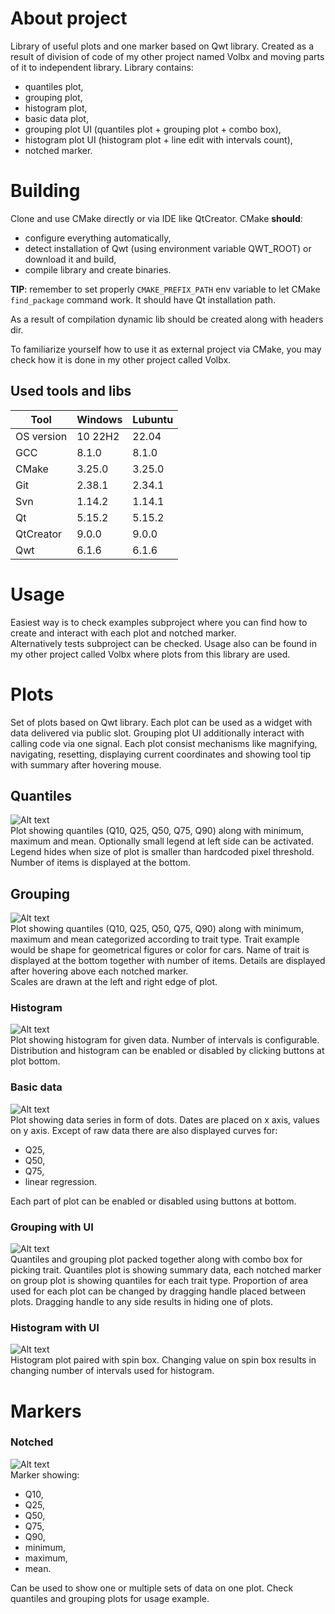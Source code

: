 # About project
 Library of useful plots and one marker based on Qwt library. Created as a result of division of code of my other project named Volbx and moving parts of it to independent library. Library contains:  
 + quantiles plot,
 + grouping plot,
 + histogram plot,
 + basic data plot,
 + grouping plot UI (quantiles plot + grouping plot + combo box),
 + histogram plot UI (histogram plot + line edit with intervals count),
 + notched marker.
  
# Building
Clone and use CMake directly or via IDE like QtCreator. CMake **should**:
+ configure everything automatically,
+ detect installation of Qwt (using environment variable QWT_ROOT) or download it and build,
+ compile library and create binaries.

**TIP**: remember to set properly `CMAKE_PREFIX_PATH` env variable to let CMake `find_package` command work. It should have Qt installation path.  

As a result of compilation dynamic lib should be created along with headers dir.

To familiarize yourself how to use it as external project via CMake, you may check how it is done in my other project called Volbx.

## Used tools and libs
| Tool |  Windows | Lubuntu |
| --- | --- | --- |
| OS version | 10 22H2 | 22.04 |
| GCC | 8.1.0 | 8.1.0 |
| CMake | 3.25.0 | 3.25.0 |
| Git | 2.38.1 | 2.34.1 |
| Svn | 1.14.2 | 1.14.1 |
| Qt | 5.15.2 | 5.15.2 |
| QtCreator | 9.0.0 |9.0.0 |
| Qwt | 6.1.6 | 6.1.6 |


# Usage
Easiest way is to check examples subproject where you can find how to create and interact with each plot and notched marker.  
Alternatively tests subproject can be checked. Usage also can be found in my other project called Volbx where plots from this library are used.

# Plots
Set of plots based on Qwt library. Each plot can be used as a widget with data delivered via public slot. Grouping plot UI additionally interact with calling code via one signal. Each plot consist mechanisms like magnifying, navigating, resetting, displaying current coordinates and showing tool tip with summary after hovering mouse.
## Quantiles
![Alt text](QuantilesPlot.png?raw=true "Quantiles Plot")  
Plot showing quantiles (Q10, Q25, Q50, Q75, Q90) along with minimum, maximum and mean. Optionally small legend at left side can be activated. Legend hides when size of plot is smaller than hardcoded pixel threshold.   
Number of items is displayed at the bottom.  
## Grouping
![Alt text](GroupingPlot.png?raw=true "Grouping plot")  
Plot showing quantiles (Q10, Q25, Q50, Q75, Q90) along with minimum, maximum and mean categorized according to trait type. 
Trait example would be shape for geometrical figures or color for cars. Name of trait is displayed at the bottom together with number of items. Details are displayed after hovering above each notched marker.  
Scales are drawn at the left and right edge of plot.
### Histogram
![Alt text](HistogramPlot.png?raw=true "Histogram plot")  
Plot showing histogram for given data. Number of intervals is configurable. Distribution and histogram can be enabled or disabled by clicking buttons at plot bottom.
### Basic data
![Alt text](BasicDataPlot.png?raw=true "Basic data plot")  
Plot showing data series in form of dots. Dates are placed on x axis, values on y axis. Except of raw data there are also displayed curves for:
+ Q25,
+ Q50,
+ Q75,
+ linear regression.

Each part of plot can be enabled or disabled using buttons at bottom.
### Grouping with UI
![Alt text](GroupingPlotUI.png?raw=true "Grouping with UI")  
Quantiles and grouping plot packed together along with combo box for picking trait. Quantiles plot is showing summary data, each notched marker on group plot is showing quantiles for each trait type. Proportion of area used for each plot can be changed by dragging handle placed between plots. Dragging handle to any side results in hiding one of plots. 
### Histogram with UI
![Alt text](QuantilesPlotUI.png?raw=true "Histogram with UI")  
Histogram plot paired with spin box. Changing value on spin box results in changing number of intervals used for histogram.

# Markers
### Notched
![Alt text](NotchedMarker.png?raw=true "Notched marker")  
Marker showing:
+ Q10,
+ Q25,
+ Q50,
+ Q75,
+ Q90,
+ minimum,
+ maximum,
+ mean.

Can be used to show one or multiple sets of data on one plot. Check quantiles and grouping plots for usage example. 